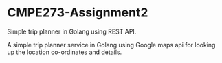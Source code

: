 # CMPE273-Assignment2
Simple trip planner in Golang using REST API.

A simple trip planner service in Golang using Google maps api for looking up the location co-ordinates and details.
